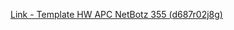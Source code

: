 [Link - Template HW APC NetBotz 355 (d687r02j8g)](https://github.com/d687r02j8g/Zabbix/tree/master/zbx_netbotz_355)
